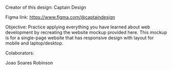 Creator of this design: Captain Design

Figma link: https://www.figma.com/@captaindesign

Objective: Practice applying everything you have learned about web development by recreating the website mockup provided here. This mockup is for a single-page website that has responsive design with layout for mobile and laptop/desktop.

Colaborators:

Joao Soares
Robinson
